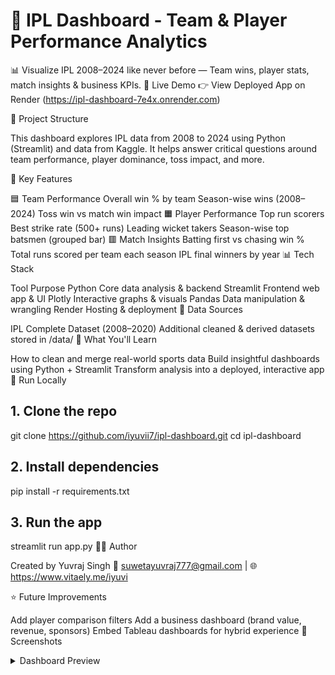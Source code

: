 # 🏏 IPL Dashboard - Team & Player Performance Analytics

📊 Visualize IPL 2008–2024 like never before — Team wins, player stats, match insights & business KPIs.
🔗 Live Demo
👉 View Deployed App on Render (https://ipl-dashboard-7e4x.onrender.com)

📁 Project Structure

This dashboard explores IPL data from 2008 to 2024 using Python (Streamlit) and data from Kaggle. It helps answer critical questions around team performance, player dominance, toss impact, and more.

📌 Key Features

🟦 Team Performance
Overall win % by team
Season-wise wins (2008–2024)
Toss win vs match win impact
🟧 Player Performance
Top run scorers
Best strike rate (500+ runs)
Leading wicket takers
Season-wise top batsmen (grouped bar)
🟥 Match Insights
Batting first vs chasing win %
Total runs scored per team each season
IPL final winners by year
📊 Tech Stack

Tool	Purpose
Python	Core data analysis & backend
Streamlit	Frontend web app & UI
Plotly	Interactive graphs & visuals
Pandas	Data manipulation & wrangling
Render	Hosting & deployment
📂 Data Sources

IPL Complete Dataset (2008–2020)
Additional cleaned & derived datasets stored in /data/
🧠 What You'll Learn

How to clean and merge real-world sports data
Build insightful dashboards using Python + Streamlit
Transform analysis into a deployed, interactive app
🚀 Run Locally


## 1. Clone the repo
git clone https://github.com/iyuvii7/ipl-dashboard.git
cd ipl-dashboard

## 2. Install dependencies
pip install -r requirements.txt

## 3. Run the app
streamlit run app.py
🧑‍💻 Author

Created by Yuvraj Singh
📧 suwetayuvraj777@gmail.com | 🌐 https://www.vitaely.me/iyuvi

⭐ Future Improvements

Add player comparison filters
Add a business dashboard (brand value, revenue, sponsors)
Embed Tableau dashboards for hybrid experience
📸 Screenshots

<details> <summary>Dashboard Preview</summary>


</details>
